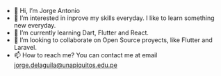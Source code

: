 - 👋 Hi, I’m Jorge Antonio
- 👀 I’m interested in inprove my skills everyday. I like to learn something new everyday. 
- 🌱 I’m currently learning Dart, Flutter and React.
- 💞️ I’m looking to collaborate on Open Source proyects, like Flutter and Laravel.
- 📫 How to reach me? You can contact me at email jorge.delaguila@unapiquitos.edu.pe

<!---
JorgeAntonioDelaguila/JorgeAntonioDelaguila is a ✨ special ✨ repository because its `README.md` (this file) appears on your GitHub profile.
You can click the Preview link to take a look at your changes.
--->